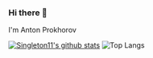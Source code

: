### Hi there 👋

I'm Anton Prokhorov

[![Singleton11's github stats](https://github-readme-stats.vercel.app/api?username=singleton11)](https://github.com/anuraghazra/github-readme-stats)
![Top Langs](https://github-readme-stats.vercel.app/api/top-langs/?username=singleton11-sj&hide=TeX&layout=compact)
